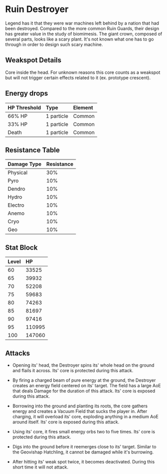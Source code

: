 # Ruin Destroyer

Legend has it that they were war machines left behind by a nation that had been destroyed. Compared to the more common Ruin Guards, their design has greater value in the study of biomimesis. The giant crown, composed of several parts, looks like a scary plant. It's not known what one has to go through in order to design such scary machine.

## Weakspot Details

Core inside the head. For unknown reasons this core counts as a weakspot but will not trigger certain effects related to it (ex. prototype crescent).

## Energy drops

| HP Threshold | Type       | Element |
| :----------- | :--------- | :------ |
| 66% HP       | 1 particle | Common  |
| 33% HP       | 1 particle | Common  |
| Death        | 1 particle | Common  |

## Resistance Table

| Damage Type | Resistance |
| :---------- | :--------- |
| Physical    | 30%        |
| Pyro        | 10%        |
| Dendro      | 10%        |
| Hydro       | 10%        |
| Electro     | 10%        |
| Anemo       | 10%        |
| Cryo        | 10%        |
| Geo         | 10%        |

## Stat Block

| Level | HP     |
| :---- | :----- |
| 60    | 33525  |
| 65    | 39932  |
| 70    | 52208  |
| 75    | 59683  |
| 80    | 74263  |
| 85    | 81697  |
| 90    | 97416  |
| 95    | 110995 |
| 100   | 147060 |

## Attacks

* Opening its' head, the Destroyer spins its' whole head on the ground and flails it across. Its' core is protected during this attack.

* By firing a charged beam of pure energy at the ground, the Destroyer creates an energy field centered on its' target. The field has a large AoE that deals Damage for the duration of this attack. Its' core is exposed during this attack.

* Borrowing into the ground and planting its roots, the core gathers energy and creates a Vacuum Field that sucks the player in. After charging, it will overload its' core, exploding anything in a medium AoE around itself. Its' core is exposed during this attack.

* Using its' core, it fires small energy orbs two to five times. Its' core is protected during this attack.

* Digs into the ground before it reemerges close to its' target. Similar to the Geovishap Hatchling, it cannot be damaged while it's burrowing.

* After hitting its' weak spot twice, it becomes deactivated. During this short time it will not attack.
